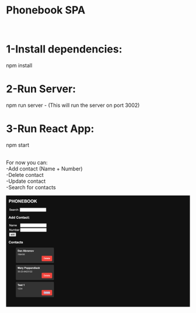 # Phonebook SPA </br></br>
# 1-Install dependencies:</br>
npm install</br>
# 2-Run Server:</br>
npm run server - (This will run the server on port 3002)</br>
# 3-Run React App:</br>
npm start</br></br>

For now you can:</br>
-Add contact (Name + Number)</br>
-Delete contact</br>
-Update contact</br>
-Search for contacts</br>

![Screenshot](https://github.com/hhosri/PHONEBOOK_React-SPA/raw/master/Screen%20Shot%202023-05-20%20at%2011.44.57%20AM.png)


